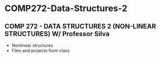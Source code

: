 # COMP272-Data-Structures-2
## COMP 272 - DATA STRUCTURES 2 (NON-LINEAR STRUCTURES) W/ Professor Silva
  * Nonlinear structures
  * Files and projects from class
